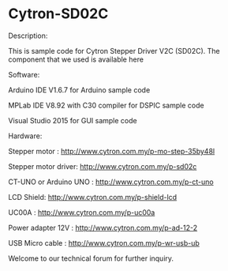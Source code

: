 # Cytron-SD02C

Description:

This is sample code for Cytron Stepper Driver V2C (SD02C). The component that we used is available here 

Software:

Arduino IDE V1.6.7 for Arduino sample code

MPLab IDE V8.92 with C30 compiler for DSPIC sample code 

Visual Studio 2015 for GUI sample code

Hardware:

Stepper motor : http://www.cytron.com.my/p-mo-step-35by48l

Stepper motor driver: http://www.cytron.com.my/p-sd02c

CT-UNO or Arduino UNO : http://www.cytron.com.my/p-ct-uno

LCD Shield: http://www.cytron.com.my/p-shield-lcd

UC00A : http://www.cytron.com.my/p-uc00a

Power adapter 12V : http://www.cytron.com.my/p-ad-12-2

USB Micro cable : http://www.cytron.com.my/p-wr-usb-ub

Welcome to our technical forum for further inquiry.
